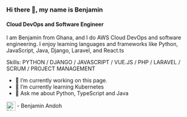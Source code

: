 ### Hi there 👋, my name is Benjamin
#### Cloud DevOps and Software Engineer

I am Benjamin from Ghana, and I do AWS Cloud DevOps and software engineering. I enjoy learning languages and frameworks like Python, JavaScript, Java, Django, Laravel, and React.ts

Skills: PYTHON / DJANGO / JAVASCRIPT / VUE.JS / PHP / LARAVEL / SCRUM / PROJECT MANAGEMENT

- 🔭 I’m currently working on this page. 
- 🌱 I’m currently learning Kubernetes 
- 💬 Ask me about Python, TypeScript and Java 

[<img src="https://cdn.jsdelivr.net/npm/simple-icons@3.0.1/icons/linkedin.svg" alt="LinkedIn" style="height:24px; width:24px; vertical-align:middle;"/>](https://www.linkedin.com/in/benjamin-andoh/) - Benjamin Andoh
